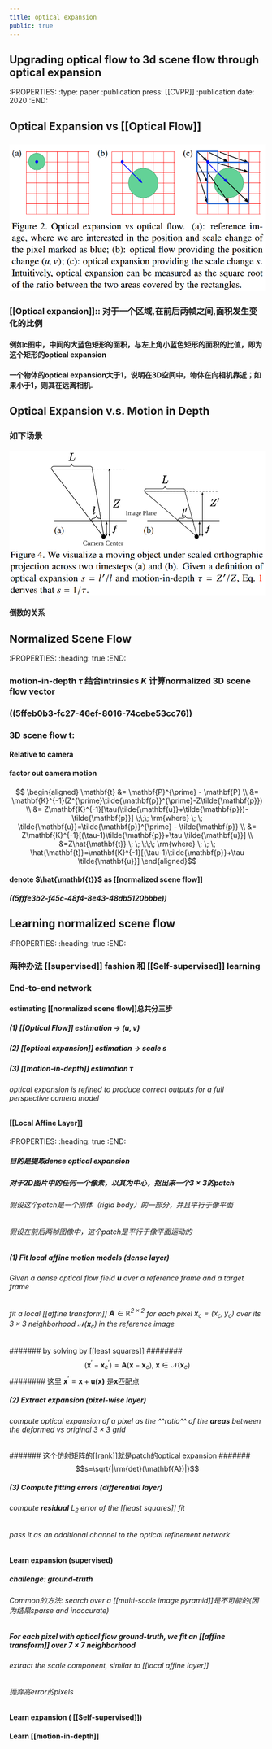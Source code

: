 ```yaml
---
title: optical expansion
public: true
---
```


## Upgrading optical flow to 3d scene flow through optical expansion
:PROPERTIES:
:type: paper
:publication press: [[CVPR]]
:publication date: 2020
:END:
## Optical Expansion vs [[Optical Flow]]
### ![image.png](/assets/pages_optical_expansion_1610542666164_0.png)
### [[Optical expansion]]:: 对于一个区域,在前后两帧之间,面积发生变化的比例
#### 例如c图中，中间的大蓝色矩形的面积，与左上角小蓝色矩形的面积的比值，即为这个矩形的optical expansion
#### 一个物体的optical expansion大于1，说明在3D空间中，物体在向相机靠近；如果小于1，则其在远离相机.
## Optical Expansion v.s. Motion in Depth
### 如下场景
#### ![image.png](/assets/pages_optical_expansion_1610601931342_0.png)
#### 倒数的关系
## Normalized Scene Flow
:PROPERTIES:
:heading: true
:END:
### motion-in-depth $\tau$ 结合intrinsics $K$ 计算normalized 3D scene flow vector
### ((5ffeb0b3-fc27-46ef-8016-74cebe53cc76))
### 3D scene flow $\mathbf{t}$:
#### Relative to camera
#### factor out camera motion
####
$$ \begin{aligned} \mathbf{t} &= \mathbf{P}^{\prime} - \mathbf{P} \\ &= \mathbf{K}^{-1}(Z^{\prime}\tilde{\mathbf{p}}^{\prime}-Z\tilde{\mathbf{p}})  \\ &= Z\mathbf{K}^{-1}[\tau(\tilde{\mathbf{u}}+\tilde{\mathbf{p}})-\tilde{\mathbf{p}}] \;\;\; \rm{where} \; \; \tilde{\mathbf{u}}=\tilde{\mathbf{p}}^{\prime} - \tilde{\mathbf{p}} \\ 
&= Z\mathbf{K}^{-1}[(\tau-1)\tilde{\mathbf{p}}+\tau \tilde{\mathbf{u}}] \\ &=Z\hat{\mathbf{t}}  \; \; \;\;\; \rm{where} \; \; \; \hat{\mathbf{t}}=\mathbf{K}^{-1}[(\tau-1)\tilde{\mathbf{p}}+\tau \tilde{\mathbf{u}}] \end{aligned}$$
#### denote $\hat{\mathbf{t}}$ as [[normalized scene flow]]
##### ((5fffe3b2-f45c-48f4-8e43-48db5120bbbe))
## Learning normalized scene flow
:PROPERTIES:
:heading: true
:END:
### 两种办法 [[supervised]] fashion 和 [[Self-supervised]]  learning
### End-to-end network
#### estimating [[normalized scene flow]]总共分三步
##### (1) [[Optical Flow]] estimation -> $(u, v)$
##### (2) [[optical expansion]] estimation -> scale $s$
##### (3) [[motion-in-depth]] estimation $\tau$
###### optical expansion is refined to produce correct outputs for a full perspective camera model
#### [[Local Affine Layer]]
:PROPERTIES:
:heading: true
:END:
##### **目的**是提取**dense** optical expansion
##### 对于2D图片中的任何一个像素，以其为中心，抠出来一个$3\times 3$的patch
###### 假设这个patch是一个刚体（rigid body）的一部分，并且平行于像平面
###### 假设在前后两帧图像中，这个patch是平行于像平面运动的
##### (1) Fit local affine motion models  _(dense layer)_
###### Given a dense optical flow field $\mathbf{u}$ over a reference frame and a target frame
###### fit a local [[affine transform]] $\mathbf{A}\in{\mathbb{R}^{2\times 2}}$ for each pixel $\mathbf{x}_c=(x_c,y_c)$ over its $3\times 3$ neighborhood $\mathcal{N}(\mathbf{x}_c)$ in the reference image
####### by solving by [[least squares]]
########
$$(\mathbf{x}^{\prime}-\mathbf{x}^{\prime}_c)=\mathbf{A}(\mathbf{x}-\mathbf{x}_c), \; \mathbf{x}\in{\mathcal{N}(\mathbf{x}_c)}$$
######## 这里 $\mathbf{x}^{\prime}=\mathbf{x}+\mathbf{u(x)}$ 是$\mathbf{x}$匹配点
##### (2) Extract expansion _(pixel-wise layer)_
###### compute optical expansion of a pixel as the ^^ratio^^ of the **areas** between the deformed vs original $3\times 3$ grid
####### 这个仿射矩阵的[[rank]]就是patch的optical expansion
#######
$$s=\sqrt{|\rm{det}(\mathbf{A})|}$$
##### (3) Compute fitting errors _(differential layer)_
###### compute **residual** $L_2$ error of the [[least squares]] fit
###### pass it as an additional channel to the optical refinement network
#### Learn expansion (**supervised**)
##### challenge: ground-truth
###### Common的方法: search over a [[multi-scale image pyramid]]是不可能的(因为结果sparse and inaccurate)
##### For each pixel with optical flow ground-truth, we fit an [[affine transform]] over $7\times 7$ neighborhood
###### extract the scale component, similar to [[local affine layer]]
###### 抛弃高error的pixels
#### Learn expansion ( [[Self-supervised]])
#### Learn [[motion-in-depth]]
####
